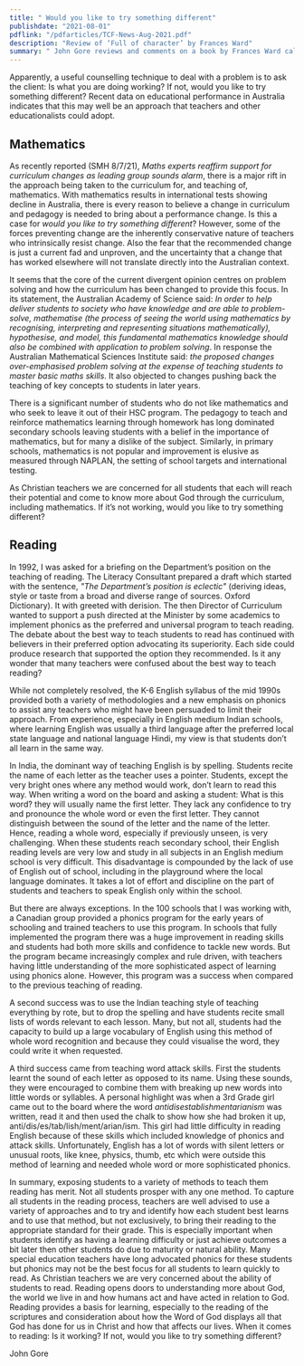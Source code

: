 ```yaml
---
title: " Would you like to try something different"
publishdate: "2021-08-01"
pdflink: "/pdfarticles/TCF-News-Aug-2021.pdf"
description: "Review of ‘Full of character’ by Frances Ward"
summary: " John Gore reviews and comments on a book by Frances Ward called ‘Full of character: A Christian approach to education for the digital age.’ "
---
```


Apparently, a useful counselling technique to deal with a problem is to ask the client: Is what you are doing working? If not, would you like to try something different? Recent data on educational performance in Australia indicates that this may well be an approach that teachers and other educationalists could adopt.
## Mathematics
As recently reported (SMH 8/7/21), *Maths experts reaffirm support for curriculum changes as leading group sounds alarm*, there is a major rift in the approach being taken to the curriculum for, and teaching of, mathematics. With mathematics results in international tests showing decline in Australia, there is every reason to believe a change in curriculum and pedagogy is needed to bring about a performance change. Is this a case for *would you like to try something different*? However, some of the forces preventing change are the inherently conservative nature of teachers who intrinsically resist change. Also the fear that the recommended change is just a current fad and unproven, and the uncertainty that a change that has worked elsewhere will not translate directly into the Australian context. 

It seems that the core of the current divergent opinion centres on problem solving and how the curriculum has been changed to provide this focus. In its statement, the Australian Academy of Science said: *In order to help deliver students to society who have knowledge and are able to problem-solve, mathematise (the process of seeing the world using mathematics by recognising, interpreting and representing situations mathematically), hypothesise, and model, this fundamental mathematics knowledge should also be combined with application to problem solving*. In response the Australian Mathematical Sciences Institute said: *the proposed changes over-emphasised problem solving at the expense of teaching students to master basic maths skills*. It also objected to changes pushing back the teaching of key concepts to students in later years. 

There is a significant number of students who do not like mathematics and who seek to leave it out of their HSC program. The pedagogy to teach and reinforce mathematics learning through homework has long dominated secondary schools leaving students with a belief in the importance of mathematics, but for many a dislike of the subject. Similarly, in primary schools, mathematics is not popular and improvement is elusive as measured through NAPLAN, the setting of school targets and international testing. 

As Christian teachers we are concerned for all students that each will reach their potential and come to know more about God through the curriculum, including mathematics. If it’s not working, would you like to try something different? 
## Reading
In 1992, I was asked for a briefing on the Department’s position on the teaching of reading. The Literacy Consultant prepared a draft which started with the sentence, *"The Department’s position is eclectic"* (deriving ideas, style or taste from a broad and diverse range of sources. Oxford Dictionary). It with greeted with derision. The then Director of Curriculum wanted to support a push directed at the Minister by some academics to implement phonics as the preferred and universal program to teach reading. The debate about the best way to teach students to read has continued with believers in their preferred option advocating its superiority.  Each side could produce research that supported the option they recommended. Is it any wonder that many teachers were confused about the best way to teach reading? 

While not completely resolved, the K-6 English syllabus of the mid 1990s provided both a variety of methodologies and a new emphasis on phonics to assist any teachers who might have been persuaded to limit their approach. From experience, especially in English medium Indian schools, where learning English was usually a third language after the preferred local state language and national language Hindi, my view is that students don’t all learn in the same way.

In India, the dominant way of teaching English is by spelling. Students recite the name of each letter as the teacher uses a pointer. Students, except the very bright ones where any method would work, don’t learn to read this way. When writing a word on the board and asking a student: What is this word? they will usually name the first letter. They lack any confidence to try and pronounce the whole word or even the first letter. They cannot distinguish between the sound of the letter and the name of the letter.  Hence, reading a whole word, especially if previously unseen, is very challenging. When these students reach secondary school, their English reading levels are very low and study in all subjects in an English medium school is very difficult. This disadvantage is compounded by the lack of use of English out of school, including in the playground where the local language dominates. It takes a lot of effort and discipline on the part of students and teachers to speak English only within the school. 

But there are always exceptions. In the 100 schools that I was working with, a Canadian group provided a phonics program for the early years of schooling and trained teachers to use this program. In schools that fully implemented the program there was a huge improvement in reading skills and students had both more skills and confidence to tackle new words. But the program became increasingly complex and rule driven, with teachers having little understanding of the more sophisticated aspect of learning using phonics alone. However, this program was a success when compared to the previous teaching of reading. 

A second success was to use the Indian teaching style of teaching everything by rote, but to drop the spelling and have students recite small lists of words relevant to each lesson. Many, but not all, students had the capacity to build up a large vocabulary of English using this method of whole word recognition and because they could visualise the word, they could write it when requested. 

A third success came from teaching word attack skills. First the students learnt the sound of each letter as opposed to its name. Using these sounds, they were encouraged to combine them with breaking up new words into little words or syllables. A personal highlight was when a 3rd Grade girl came out to the board where the word *antidisestablishmentarianism* was written, read it and then used the chalk to show how she had broken it up, anti/dis/es/tab/lish/ment/arian/ism. This girl had little difficulty in reading English because of these skills which included knowledge of phonics and attack skills. Unfortunately, English has a lot of words with silent letters or unusual roots, like knee, physics, thumb, etc which were outside this method of learning and needed whole word or more sophisticated phonics.

In summary, exposing students to a variety of methods to teach them reading has merit. Not all students prosper with any one method. To capture all students in the reading process, teachers are well advised to use a variety of approaches and to try and identify how each student best learns and to use that method, but not exclusively, to bring their reading to the appropriate standard for their grade. This is especially important when students identify as having a learning difficulty or just achieve outcomes a bit later then other students do due to maturity or natural ability. Many special education teachers have long advocated phonics for these students but phonics may not be the best focus for all students to learn quickly to read.
As Christian teachers we are very concerned about the ability of students to read. Reading opens doors to understanding more about God, the world we live in and how humans act and have acted in relation to God. Reading provides a basis for learning, especially to the reading of the scriptures and consideration about how the Word of God displays all that God has done for us in Christ and how that affects our lives. When it comes to reading: Is it working? If not, would you like to try something different? 

John Gore
